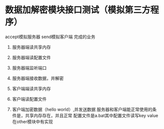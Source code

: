 # 数据加解密模块接口测试（模拟第三方程序）

accept模拟服务器
send模拟客户端
完成的业务
1. 服务器端读共享内存
2. 服务器端读配置文件
3. 服务器端监听端口
4. 服务器端接收数据，并解密

1. 客户端端读共享内存
2. 客户端读配置文件
3. 客户端加密数据（hello world）,并发送数据
服务器和客户端能正常使用的条件是，共享内存存在，并且正常
配置文件是a.bat其中配置文件读写key value在other模块中有实现
